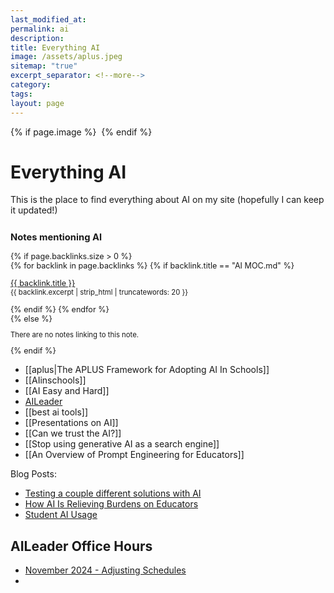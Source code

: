 ```yaml
---
last_modified_at: 
permalink: ai
description: 
title: Everything AI
image: /assets/aplus.jpeg
sitemap: "true"
excerpt_separator: <!--more-->
category: 
tags: 
layout: page
---
```



{% if page.image %} <img src="{{ page.image }}" alt=""> {% endif %}
# Everything AI
This is the place to find everything about AI on my site (hopefully I can keep it updated!)

<div style="font-size: 0.9em; margin-top: 2em;">
  <h3 style="margin-bottom: 1em">Notes mentioning AI</h3>
  {% if page.backlinks.size > 0 %}
  <div style="display: grid; grid-gap: 1em; grid-template-columns: repeat(1fr);">
    {% for backlink in page.backlinks %}
      {% if backlink.title == "AI MOC.md" %}
      <div class="backlink-box">
        <a class="internal-link" href="{{ site.baseurl }}{{ backlink.url }}{%- if site.use_html_extension -%}.html{%- endif -%}">{{ backlink.title }}</a><br>
        <div style="font-size: 0.9em">{{ backlink.excerpt | strip_html | truncatewords: 20 }}</div>
      </div>
      {% endif %}
    {% endfor %}
  </div>
  {% else %}
  <div style="font-size: 0.9em">
    <p>
      There are no notes linking to this note.
    </p>
  </div>
  {% endif %}
</div>


- [[aplus|The APLUS Framework for Adopting AI In Schools]]
- [[AIinschools]]
- [[AI Easy and Hard]]
- [AILeader](aileader.info)
- [[best ai tools]]
- [[Presentations on AI]]
- [[Can we trust the AI?]]
- [[Stop using generative AI as a search engine]]
- [[An Overview of Prompt Engineering for Educators]]

Blog Posts:
- [Testing a couple different solutions with AI](https://jethro.site/podcast/2023/12/22/testing-a-couple-different-solutions-with-ai/)
- [How AI Is Relieving Burdens on Educators](https://jethro.site/2023/12/12/how-ai-is-relieving-burdens-on-educators/)
- [Student AI Usage](https://jethro.site/2023/11/13/student-ai-usage/)

## AILeader Office Hours
- [November 2024 - Adjusting Schedules](https://jethro.site/aiofficenov24)
- 